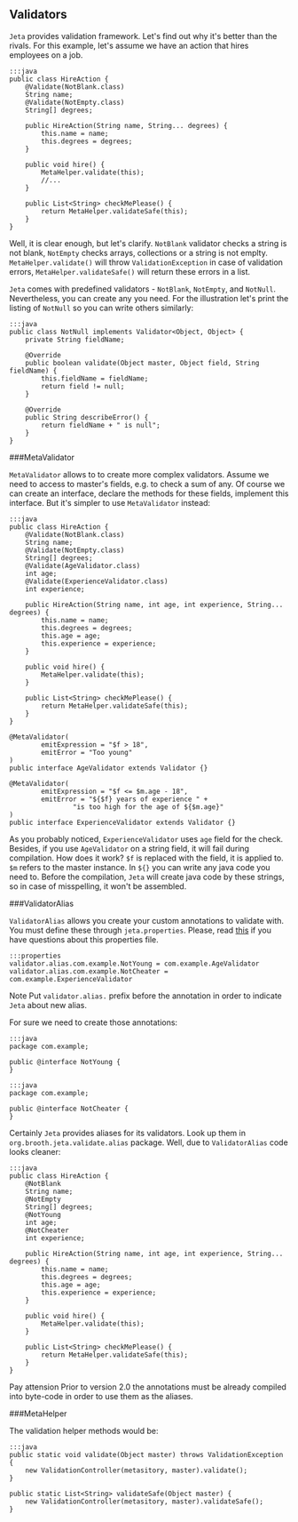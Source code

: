 <div class="page-header">
    <h2>Validators</h2>
</div>

`Jeta` provides validation framework. Let's find out why it's better than the rivals. For this example, let's assume we have an action that hires employees on a job.

    :::java
    public class HireAction {
        @Validate(NotBlank.class)
        String name;
        @Validate(NotEmpty.class)
        String[] degrees;

        public HireAction(String name, String... degrees) {
            this.name = name;
            this.degrees = degrees;
        }

        public void hire() {
            MetaHelper.validate(this);
            //...
        }

        public List<String> checkMePlease() {
            return MetaHelper.validateSafe(this);
        }
    }

Well, it is clear enough, but let's clarify. `NotBlank` validator checks a string is not blank, `NotEmpty` checks arrays, collections or a string is not emplty. `MetaHelper.validate()` will throw `ValidationException` in case of validation errors, `MetaHelper.validateSafe()` will return these errors in a list.

`Jeta` comes with predefined validators - `NotBlank`, `NotEmpty`, and `NotNull`. Nevertheless, you can create any you need. For the illustration let's print the listing of `NotNull` so you can write others similarly:

    :::java
    public class NotNull implements Validator<Object, Object> {
        private String fieldName;

        @Override
        public boolean validate(Object master, Object field, String fieldName) {
            this.fieldName = fieldName;
            return field != null;
        }

        @Override
        public String describeError() {
            return fieldName + " is null";
        }
    }


###MetaValidator

`MetaValidator` allows to to create more complex validators. Assume we need to access to master's fields, e.g. to check a sum of any. Of course we can create an interface, declare the methods for these fields, implement this interface. But it's simpler to use `MetaValidator` instead:

    :::java
    public class HireAction {
        @Validate(NotBlank.class)
        String name;
        @Validate(NotEmpty.class)
        String[] degrees;
        @Validate(AgeValidator.class)
        int age;
        @Validate(ExperienceValidator.class)
        int experience;

        public HireAction(String name, int age, int experience, String... degrees) {
            this.name = name;
            this.degrees = degrees;
            this.age = age;
            this.experience = experience;
        }

        public void hire() {
            MetaHelper.validate(this);
        }

        public List<String> checkMePlease() {
            return MetaHelper.validateSafe(this);
        }
    }

    @MetaValidator(
            emitExpression = "$f > 18",
            emitError = "Too young"
    )
    public interface AgeValidator extends Validator {}

    @MetaValidator(
            emitExpression = "$f <= $m.age - 18",
            emitError = "${$f} years of experience " +
                    "is too high for the age of ${$m.age}"
    )
    public interface ExperienceValidator extends Validator {}

As you probably noticed, `ExperienceValidator` uses `age` field for the check. Besides, if you use `AgeValidator` on a string field, it will fail during compilation. How does it work? `$f` is replaced with the field, it is applied to. `$m` refers to the master instance. In `${}` you can write any java code you need to. Before the compilation, `Jeta` will create java code by these strings, so in case of misspelling, it won't be assembled.

###ValidatorAlias

`ValidatorAlias` allows you create your custom annotations to validate with. You must define these through `jeta.properties`. Please, read [this](/guide/config) if you have questions about this properties file.

    :::properties
    validator.alias.com.example.NotYoung = com.example.AgeValidator
    validator.alias.com.example.NotCheater = com.example.ExperienceValidator

 <span class="label label-info">Note</span> Put `validator.alias.` prefix before the annotation in order to indicate `Jeta` about new alias.

For sure we need to create those annotations:

    :::java
    package com.example;

    public @interface NotYoung {
    }

<span/>

    :::java
    package com.example;

    public @interface NotCheater {
    }


Certainly `Jeta` provides aliases for its validators. Look up them in `org.brooth.jeta.validate.alias` package. Well, due to `ValidatorAlias` code looks cleaner:

    :::java
    public class HireAction {
        @NotBlank
        String name;
        @NotEmpty
        String[] degrees;
        @NotYoung
        int age;
        @NotCheater
        int experience;

        public HireAction(String name, int age, int experience, String... degrees) {
            this.name = name;
            this.degrees = degrees;
            this.age = age;
            this.experience = experience;
        }

        public void hire() {
            MetaHelper.validate(this);
        }

        public List<String> checkMePlease() {
            return MetaHelper.validateSafe(this);
        }
    }

<span class="label label-warning">Pay attension</span> Prior to version 2.0 the annotations must be already compiled into byte-code in order to use them as the aliases.

###MetaHelper

The validation helper methods would be:

    :::java
    public static void validate(Object master) throws ValidationException {
        new ValidationController(metasitory, master).validate();
    }

    public static List<String> validateSafe(Object master) {
        new ValidationController(metasitory, master).validateSafe();
    }

